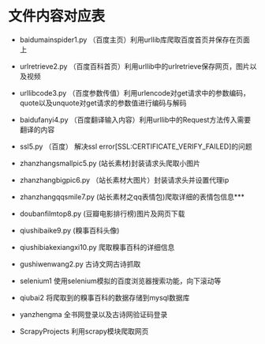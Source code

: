 # 文件内容对应表
- baidumainspider1.py      （百度主页）利用urllib库爬取百度首页并保存在页面上
- urlretrieve2.py          （百度百科首页）利用urllib中的urlretrieve保存网页，图片以及视频
- urllibcode3.py           （百度参数传值）利用urlencode对get请求中的参数编码，quote以及unquote对get请求的参数值进行编码与解码
- baidufanyi4.py           （百度翻译输入内容）利用urllib中的Request方法传入需要翻译的内容
- ssl5.py                  （百度）  解决ssl error[SSL:CERTIFICATE_VERIFY_FAILED]的问题
- zhanzhangsmallpic5.py     (站长素材)封装请求头爬取小图片
- zhanzhangbigpic6.py      （站长素材大图片）封装请求头并设置代理ip
- zhanzhangqqsmile7.py      (站长素材之qq表情包)爬取详细的表情包信息***
- doubanfilmtop8.py         (豆瓣电影排行榜)图片及网页下载
- qiushibaike9.py            (糗事百科头像)
- qiushibiakexiangxi10.py     爬取糗事百科的详细信息
- gushiwenwang2.py            古诗文网古诗抓取


- selenium1                  使用selenium模拟的百度浏览器搜索功能，向下滚动等
- qiubai2                    将爬取到的糗事百科的数据存储到mysql数据库
- yanzhengma                 全书网登录以及古诗网验证码登录
- ScrapyProjects             利用scrapy模块爬取网页
                 
